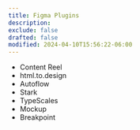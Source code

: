 ```yaml
---
title: Figma Plugins
description: 
exclude: false
drafted: false
modified: 2024-04-10T15:56:22-06:00
---
```


- Content Reel
- html.to.design
- Autoflow
- Stark
- TypeScales
- Mockup
- Breakpoint